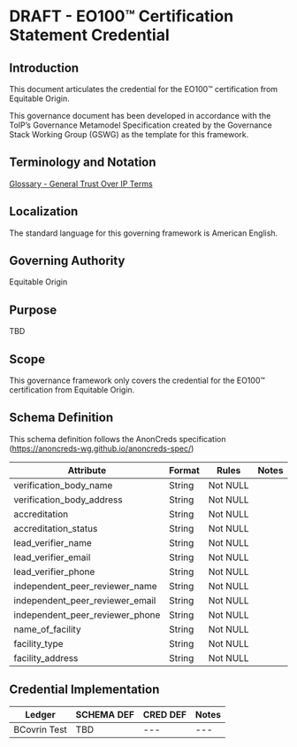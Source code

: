 
# DRAFT - EO100™ Certification Statement Credential

## Introduction
This document articulates the credential for the EO100™ certification from Equitable Origin. 


This governance document has been developed in accordance with the ToIP’s Governance Metamodel Specification created by the Governance Stack Working Group (GSWG) as the template for this framework.

## Terminology and Notation

[Glossary - General Trust Over IP Terms](https://trustoverip.github.io/toip/glossary)

## Localization

The standard language for this governing framework is American English.
 
## Governing Authority

Equitable Origin

## Purpose

TBD

## Scope

This governance framework only covers the credential for the EO100™ certification from Equitable Origin.

## Schema Definition

This schema definition follows the AnonCreds specification (https://anoncreds-wg.github.io/anoncreds-spec/)

Attribute | Format | Rules | Notes
--- | --- | --- | ---
verification_body_name | String | Not NULL | 
verification_body_address | String | Not NULL |
accreditation | String | Not NULL | 
accreditation_status | String | Not NULL | 
lead_verifier_name | String | Not NULL | 
lead_verifier_email | String | Not NULL | 
lead_verifier_phone | String | Not NULL | 
independent_peer_reviewer_name | String | Not NULL | 
independent_peer_reviewer_email | String | Not NULL | 
independent_peer_reviewer_phone | String | Not NULL | 
name_of_facility | String | Not NULL | 
facility_type | String | Not NULL | 
facility_address | String | Not NULL | 


## Credential Implementation
Ledger | SCHEMA DEF | CRED DEF | Notes	
--- | --- | --- | ---
BCovrin Test | TBD | --- | ---

